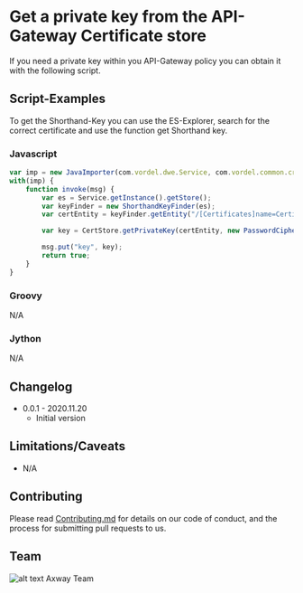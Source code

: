 # Get a private key from the API-Gateway Certificate store

If you need a private key within you API-Gateway policy you can obtain it with the following script.

## Script-Examples

To get the Shorthand-Key you can use the ES-Explorer, search for the correct certificate and use the function get Shorthand key.

### Javascript
```javascript
var imp = new JavaImporter(com.vordel.dwe.Service, com.vordel.common.crypto.PasswordCipher, com.vordel.es.util.ShorthandKeyFinder, com.vordel.es.EntityStore, com.vordel.es.Entity, com.vordel.store.cert.CertStore);
with(imp) {
	function invoke(msg) {
		var es = Service.getInstance().getStore();
		var keyFinder = new ShorthandKeyFinder(es);
		var certEntity = keyFinder.getEntity("/[Certificates]name=Certificate Store/[Certificate]dname=Samples Test Certificate");

		var key = CertStore.getPrivateKey(certEntity, new PasswordCipher(""));

		msg.put("key", key);
		return true;
	}
}
```

### Groovy
N/A

### Jython
N/A

## Changelog
- 0.0.1 - 2020.11.20
  - Initial version


## Limitations/Caveats
- N/A

## Contributing

Please read [Contributing.md](https://github.com/Axway-API-Management-Plus/Common/blob/master/Contributing.md) for details on our code of conduct, and the process for submitting pull requests to us.

## Team

![alt text][Axwaylogo] Axway Team

[Axwaylogo]: https://github.com/Axway-API-Management/Common/blob/master/img/AxwayLogoSmall.png  "Axway logo"
